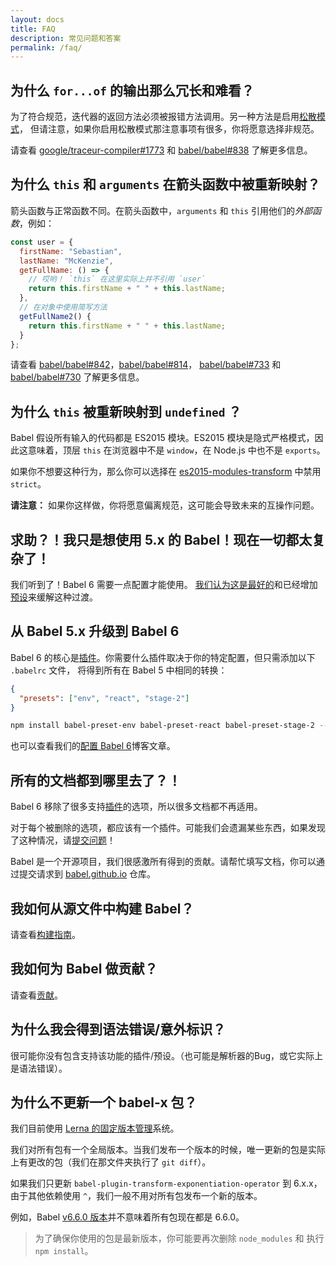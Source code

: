```yaml
---
layout: docs
title: FAQ
description: 常见问题和答案
permalink: /faq/
---
```


## 为什么 `for...of` 的输出那么冗长和难看？

为了符合规范，迭代器的返回方法必须被报错方法调用。另一种方法是启用[松散模式](/docs/plugins/transform-es2015-for-of/#options-loose)，
但请注意，如果你启用松散模式那注意事项有很多，你将愿意选择非规范。

请查看 [google/traceur-compiler#1773](https://github.com/google/traceur-compiler/issues/1773) 和
[babel/babel#838](https://github.com/babel/babel/issues/838) 了解更多信息。

## 为什么 `this` 和 `arguments` 在箭头函数中被重新映射？

箭头函数与正常函数不同。在箭头函数中，`arguments` 和 `this` 引用他们的*外部函数*，例如：

```javascript
const user = {
  firstName: "Sebastian",
  lastName: "McKenzie",
  getFullName: () => {
    // 哎哟！ `this` 在这里实际上并不引用 `user`
    return this.firstName + " " + this.lastName;
  },
  // 在对象中使用简写方法
  getFullName2() {
    return this.firstName + " " + this.lastName;
  }
};
```

请查看 [babel/babel#842](https://github.com/babel/babel/issues/842)，[babel/babel#814](https://github.com/babel/babel/issues/814)，
[babel/babel#733](https://github.com/babel/babel/issues/733) 和 [babel/babel#730](https://github.com/babel/babel/issues/730) 了解更多信息。

## 为什么 `this` 被重新映射到 `undefined` ？

Babel 假设所有输入的代码都是 ES2015 模块。ES2015 模块是隐式严格模式，因此这意味着，顶层 `this` 在浏览器中不是 `window`，在 Node.js 中也不是 `exports`。

如果你不想要这种行为，那么你可以选择在 [es2015-modules-transform](http://babeljs.io/docs/plugins/transform-es2015-modules-commonjs/#usage) 中禁用 `strict`。

**请注意：** 如果你这样做，你将愿意偏离规范，这可能会导致未来的互操作问题。

## 求助？！我只是想使用 5.x 的 Babel！现在一切都太复杂了！

我们听到了！Babel 6 需要一点配置才能使用。
[我们认为这是最好的](/blog/2015/10/29/6.0.0)和已经增加
[预设](/docs/plugins#presets)来缓解这种过渡。

## 从 Babel 5.x 升级到 Babel 6

Babel 6 的核心是[插件](/docs/plugins)。你需要什么插件取决于你的特定配置，但只需添加以下 `.babelrc` 文件，
将得到所有在 Babel 5 中相同的转换：

```json
{
  "presets": ["env", "react", "stage-2"]
}
```

```sh
npm install babel-preset-env babel-preset-react babel-preset-stage-2 --save-dev
```

也可以查看我们的[配置 Babel 6](http://babeljs.io/blog/2015/10/31/setting-up-babel-6)博客文章。

## 所有的文档都到哪里去了？！

Babel 6 移除了很多支持<a href="/docs/plugins">插件</a>的选项，所以很多文档都不再适用。

对于每个被删除的选项，都应该有一个插件。可能我们会遗漏某些东西，如果发现了这种情况，请<a href="https://github.com/babel/babel/issues">提交问题</a>！

Babel 是一个开源项目，我们很感激所有得到的贡献。请帮忙填写文档，你可以通过提交请求到 [babel.github.io](https://github.com/babel/babel.github.io) 仓库。

## 我如何从源文件中构建 Babel？

请查看[构建指南](https://github.com/babel/babel/blob/master/CONTRIBUTING.md#developing)。

## 我如何为 Babel 做贡献？

请查看[贡献](https://github.com/babel/babel/blob/master/CONTRIBUTING.md)。

## 为什么我会得到语法错误/意外标识？

很可能你没有包含支持该功能的插件/预设。（也可能是解析器的Bug，或它实际上是语法错误）。

## 为什么不更新一个 babel-x 包？

我们目前使用 [Lerna 的固定版本管理](https://github.com/lerna/lerna#fixedlocked-mode-default)系统。

我们对所有包有一个全局版本。当我们发布一个版本的时候，唯一更新的包是实际上有更改的包（我们在那文件夹执行了 `git diff`）。

如果我们只更新 `babel-plugin-transform-exponentiation-operator` 到 6.x.x，由于其他依赖使用 `^`，我们一般不用对所有包发布一个新的版本。

例如，Babel [v6.6.0 版本](https://github.com/babel/babel/releases/tag/v6.6.0)并不意味着所有包现在都是 6.6.0。

> 为了确保你使用的包是最新版本，你可能要再次删除 `node_modules` 和 执行 `npm install`。